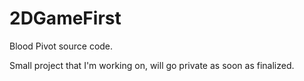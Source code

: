 # 2DGameFirst

Blood Pivot source code.

Small project that I'm working on, will go private as soon as finalized.
